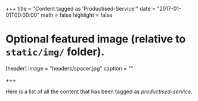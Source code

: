 +++
title = "Content tagged as 'Productised-Service'"
date = "2017-01-01T00:00:00"
math = false
highlight = false

# Optional featured image (relative to `static/img/` folder).
[header]
image = "headers/spacer.jpg"
caption = ""

+++

Here is a list of all the content that has been tagged as *productised-service*.
